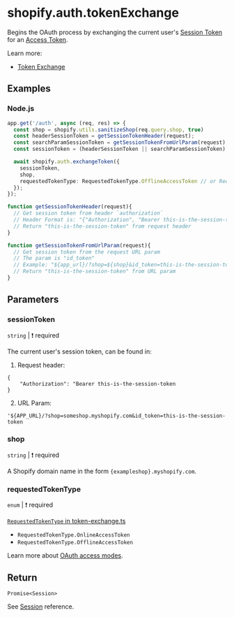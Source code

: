 # shopify.auth.tokenExchange

Begins the OAuth process by exchanging the current user's [Session Token](ZL:TODO) for an [Access Token](ZL:TODO).

Learn more:
- [Token Exchange](../../guides/oauth.md#token-exchange)

## Examples

### Node.js
```ts
app.get('/auth', async (req, res) => {
  const shop = shopify.utils.sanitizeShop(req.query.shop, true)
  const headerSessionToken = getSessionTokenHeader(request);
  const searchParamSessionToken = getSessionTokenFromUrlParam(request);
  const sessionToken = (headerSessionToken || searchParamSessionToken)!;

  await shopify.auth.exchangeToken({
    sessionToken,
    shop,
    requestedTokenType: RequestedTokenType.OfflineAccessToken // or RequestedTokenType.OnlineAccessToken
  });
});

function getSessionTokenHeader(request){
  // Get session token from header `authorization`
  // Header Format is: "{"Authorization", "Bearer this-is-the-session-token"}
  // Return "this-is-the-session-token" from request header
}

function getSessionTokenFromUrlParam(request){
  // Get session token from the request URL param
  // The param is "id_token"
  // Example: "${app_url}/?shop=${shop}&id_token=this-is-the-session-token"
  // Return "this-is-the-session-token" from URL param
}
```

## Parameters

### sessionToken
`string` | :exclamation: required

The current user's session token, can be found in:
1. Request header:
```
{
    "Authorization": "Bearer this-is-the-session-token
}
```
2. URL Param:
```
'${APP_URL}/?shop=someshop.myshopify.com&id_token=this-is-the-session-token
```

### shop
`string` | :exclamation: required

A Shopify domain name in the form `{exampleshop}.myshopify.com`.

### requestedTokenType
`enum` | :exclamation: required

[`RequestedTokenType` in token-exchange.ts](https://github.com/Shopify/shopify-api-js/blob/main/packages/shopify-api/lib/auth/oauth/token-exchange.ts)

- `RequestedTokenType.OnlineAccessToken`
- `RequestedTokenType.OfflineAccessToken`

Learn more about [OAuth access modes](https://shopify.dev/docs/apps/auth/oauth/access-modes).

## Return

`Promise<Session>`

See [Session](../session/README.md) reference.



